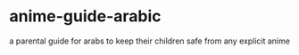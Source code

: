 # anime-guide-arabic
a parental guide for arabs to keep their children safe from any explicit anime
